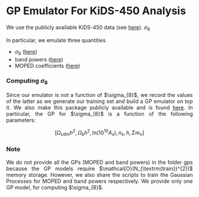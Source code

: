 # GP Emulator For KiDS-450 Analysis 

We use the publicly available KiDS-450 data (see <a href="http://kids.strw.leidenuniv.nl/sciencedata.php">here</a>). $\sigma_{8}$

In particular, we emulate three quantities
- $\sigma_{8}$ (<a href="https://github.com/Harry45/gp_emulator/tree/master/sigma_eight">here</a>)
- band powers (<a href="https://github.com/Harry45/gp_emulator/tree/master/bandpowers">here</a>)
- MOPED coefficients (<a href="https://github.com/Harry45/gp_emulator/tree/master/moped">here</a>)

### Computing $\sigma_{8}$

<p align="justify">Since our emulator is not a function of $\sigma_{8}$, we record the values of the latter as we generate our training set and build a GP emulator on top it. We also make this package publicly available and is found <a href="https://github.com/Harry45/gp_emulator/tree/master/sigma_eight">here</a>. In particular, the GP for $\sigma_{8}$ is a function of the following parameters:</p>

$$
\left[\Omega_{\textrm{cdm}}h^{2},\,\Omega_{\textrm{b}}h^{2},\,\textrm{ln}\left(10^{10}A_{s}\right),\,n_{s},\,h,\,\Sigma m_{\nu}\right]
$$

### Note 

<p align="justify">We do not provide all the GPs (MOPED and band powers) in the folder gps because the GP models require $\mathcal{O}(N_{\textrm{train}}^{2})$ memory storage. However, we also share the scripts to train the Gaussian Processes for MOPED and band powers respectively. We provide only one GP model, for computing $\sigma_{8}$.</p>
